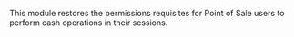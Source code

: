 This module restores the permissions requisites for Point of Sale users to perform
cash operations in their sessions.
